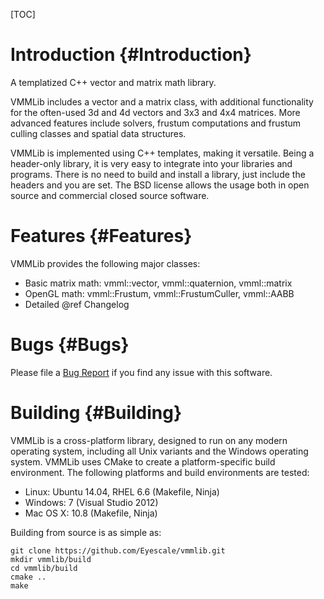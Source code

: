 [TOC]

# Introduction {#Introduction}

A templatized C++ vector and matrix math library.

VMMLib includes a vector and a matrix class, with additional
functionality for the often-used 3d and 4d vectors and 3x3 and 4x4
matrices. More advanced features include solvers, frustum computations
and frustum culling classes and spatial data structures.

VMMLib is implemented using C++ templates, making it versatile. Being a
header-only library, it is very easy to integrate into your libraries
and programs. There is no need to build and install a library, just
include the headers and you are set. The BSD license allows the usage
both in open source and commercial closed source software.

# Features {#Features}

VMMLib provides the following major classes:
* Basic matrix math: vmml::vector, vmml::quaternion, vmml::matrix
* OpenGL math: vmml::Frustum, vmml::FrustumCuller, vmml::AABB
* Detailed @ref Changelog

# Bugs {#Bugs}

Please file a [Bug Report](https://github.com/Eyescale/vmmlib/issues) if
you find any issue with this software.

# Building {#Building}

VMMLib is a cross-platform library, designed to run on any modern operating
system, including all Unix variants and the Windows operating system. VMMLib
uses CMake to create a platform-specific build environment. The following
platforms and build environments are tested:

* Linux: Ubuntu 14.04, RHEL 6.6 (Makefile, Ninja)
* Windows: 7 (Visual Studio 2012)
* Mac OS X: 10.8 (Makefile, Ninja)

Building from source is as simple as:

    git clone https://github.com/Eyescale/vmmlib.git
    mkdir vmmlib/build
    cd vmmlib/build
    cmake ..
    make
